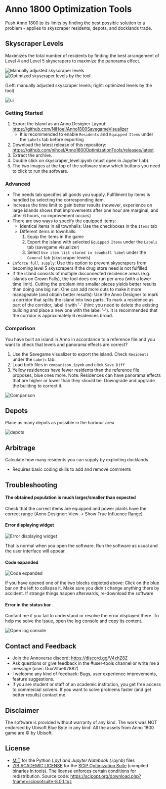 # Anno 1800 Optimization Tools
Push Anno 1800 to its limits by finding the best possible solution to a problem - applies to skyscraper residents, depots, and docklands trade.


## Skyscraper Levels
Maximizes the total number of residents by finding the best arrangement of Level 4 and Level 5 skyscrapers to maximize the panorama effect.

![Manually adjusted skyscraper levels](imgs/skyscrapers_manual.png) ![Optimized skyscraper levels by the tool](imgs/skyscrapers_optimal.png)

(Left: manually adjusted skyscraper levels; right: optimized levels by the tool)



![ui](imgs/skyscraper_levels_ui.png)

### Getting Started
1. Export the island as an Anno Designer Layout: https://github.com/NiHoel/Anno1800SavegameVisualizer
   * It is recommended to enable `Residents` and `Equipped Items` under the `Labels` tab before exporting
2. Download the latest release of this repository: https://github.com/nihoel/Anno1800OptimizationTools/releases/latest
3. Extract the archive.
4. Double click on skyscraper_level.ipynb (must open in Jupyter Lab).
5. The two images at the top of the software show which buttons you need to click to run the software.

### Advanced
* The needs tab specifies all goods you supply. Fulfilment by items is handled by selecting the corresponding item.
* Increase the time limit to gain better results (however, experience on large islands shows that improvements after one hour are marginal, and after 6 hours, no improvement occurs)
* There are two ways to specify the equipped items:
    * Identical items in all townhalls: Use the checkboxes in the `Items` tab
    * Different items in townhalls: 
        1. Equip the items in the game
        2. Export the island with selected `Equipped Items` under the `Labels` tab (savegame visualizer)
        3. Select `Use item list stored in townhall label` under the `General` tab (skyscraper levels)
* `Enforce full supply`: Use this option to prevent skyscrapers from becoming level 5 skyscrapers if the drug store need is not fulfilled.
* If the island consists of multiple disconnected residence areas (e.g. islands on Crown Falls), the tool does one run per area (with a lower time limit). Cutting the problem into smaller pieces yields better results than doing one big run. One can add more cuts to make it more manageable (and obtain better results): Use the Anno Designer to mark a corridor that splits the island into two parts. To mark a residence as part of the corridor, label it with '-' (hint: you need to delete the existing building and place a new one with the label '-'). It is recommended that the corridor is approximately 6 residences broad.

### Comparison
You have built an island in Anno in accordance to a reference file and you want to check that levels and panorama effects are correct?
1. Use the Savegame visualizer to export the island. Check `Residents` under the `Labels` tab.
2. Load both files in `comparison.ipynb` and click `Save Diff`
3. Yellow residences have fewer residents than the reference file proposes, blue ones more. Note: Residences can have panorama effects that are higher or lower than they should be. Downgrade and upgrade the building to correct it.


![Comparison](imgs/comparison.png)

## Depots
Place as many depots as possible in the harbour area

![depots](imgs/depots.png)


## Arbitrage
Calculate how many residents you can supply by exploiting docklands

* Requires basic coding skills to add and remove comments



## Troubleshooting
#### The obtained population is much larger/smaller than expected
Check that the correct items are equipped and power plants have the correct range (Anno Designer: View -> Show True Influence Range) 

#### Error displaying widget
![Error displaying widget](imgs/error_display_widget.png)

That is normal when you open the software. Run the software as usual and the user interface will appear.

#### Code expanded
![Code expanded](imgs/code_expanded.png)

If you have opened one of the two blocks depicted above: Click on the blue bar on the left to collapse it. Make sure you didn't change anything there by accident. If strange things happen afterwards, re-download the software

#### Error in the status bar
Contact me if you fail to understand or resolve the error displayed there. To help me solve the issue, open the log console and copy its content.

![Open log console](imgs/show_log_console.png)

## Contact and Feedback
* Join the Annoverse discord: https://discord.gg/V4xhZ8Z
* Ask questions or give feedback in the #user-tools channel or write me a message (user: DuxVitae#7882)
* I welcome any kind of feedback: Bugs, user experience improvements, feature suggestions.
* If you are student or staff of an academic institution, you get free access to commercial solvers. If you want to solve problems faster (and get better results) contact me. 


## Disclaimer
The software is provided without warranty of any kind. The work was NOT endorsed by Ubisoft Blue Byte in any kind. All the assets from Anno 1800 game are © by Ubisoft.


## License
* [MIT](https://github.com/AnnoDesigner/anno-designer/blob/master/LICENSE) for the Python (*.py) and Jupyter Notebook (*.ipynb) files
* [ZIB ACADEMIC LICENSE](https://scipopt.org/academic.txt) for the [SCIP Optimization Suite](https://scipopt.org/index.php) (compiled binaries in tools). The license enforces certain conditions for redistribution. Source code: https://scipopt.org/download.php?fname=scipoptsuite-8.0.1.tgz
